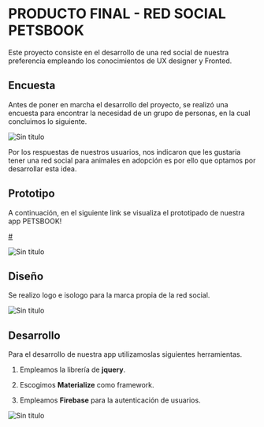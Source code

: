 # PRODUCTO FINAL - RED SOCIAL PETSBOOK

Este proyecto consiste en el desarrollo de una red social de nuestra preferencia empleando los conocimientos de UX designer y Fronted.

## Encuesta

Antes de poner en marcha el desarrollo del proyecto, se realizó una encuesta para encontrar la necesidad de un grupo de personas, en la cual concluimos lo siguiente.

![Sin titulo](../assets/images/encuesta-resultados.png)

Por los respuestas de nuestros usuarios, nos indicaron que les gustaria tener una red social para animales en adopción es por ello que optamos por desarrollar esta idea.

## Prototipo

A continuación, en el siguiente link se visualiza el prototipado de nuestra app PETSBOOK!

[#](https://marvelapp.com/4b764hd)

![Sin titulo](../assets/images/prototipo.png)

## Diseño

Se realizo logo e isologo para la marca propia de la red social.

![Sin titulo](../assets/images/isologo2.png)

## Desarrollo

Para el desarrollo de nuestra app utilizamoslas siguientes herramientas.

1. Empleamos la librería de **jquery**.

2. Escogimos **Materialize** como framework.

3. Empleamos **Firebase** para la autenticación de usuarios.

![Sin titulo](../assets/images/firebase.png)